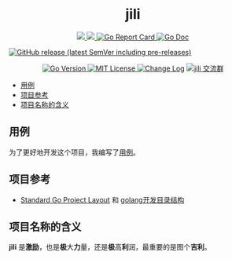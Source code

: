<!-- markdownlint-disable MD041 -->
<p align="center"><img src="https://user-images.githubusercontent.com/6028869/68006564-f1590780-fcb3-11e9-92e9-1b7d78f59e6b.png" alt=""></p>

<h1 align="center">jili</h1>

<p align="center">

<a href="https://www.travis-ci.org/aQuaYi/jili">
  <img src="https://www.travis-ci.org/aQuaYi/jili.svg?branch=master" />
</a>

<a href="https://codecov.io/gh/aQuaYi/jili">
  <img src="https://codecov.io/gh/aQuaYi/jili/branch/master/graph/badge.svg" />
</a>

<a href="https://goreportcard.com/report/github.com/aQuaYi/jili">
  <img src="https://goreportcard.com/badge/github.com/aQuaYi/jili" alt="Go Report Card" title="Go Report Card"/>
</a>

<a href="http://godoc.org/github.com/aQuaYi/jili">
  <img src="https://img.shields.io/badge/godoc-reference-blue.svg" alt="Go Doc" title="Go Doc"/>
</a>

<a href="https://github.com/aQuaYi/jili/releases"> <img alt="GitHub release (latest SemVer including pre-releases)" src="https://img.shields.io/github/v/release/aQuaYi/jili?include_prereleases" title="Release">
</a>

</p>
<p align="center">

<a href="https://golang.google.cn">
  <img src="https://img.shields.io/badge/Go-1.13+-blue.svg" alt="Go Version" title="Go Version"/>
</a>

<a href="https://github.com/aQuaYi/jili/blob/master/LICENSE">
  <img src="https://img.shields.io/badge/License-MIT-blue.svg" alt="MIT License" title="MIT License"/>
</a>

<a href="https://github.com/aQuaYi/jili/blob/master/CHANGELOG.md">
  <img src="https://img.shields.io/badge/Change-Log-blue.svg" alt="Change Log" title="Change Log"/></a>
<a target="_blank" href="//shang.qq.com/wpa/qunwpa?idkey=7f61280435c41608fb8cb96cf8af7d31ef0007c44b223c9e3596ce84dec329bc"><img border="0" src="https://img.shields.io/badge/QQ%20群-23%2053%2000%2093-blue.svg" alt="jili 交流群" title="jili 交流群"></a>

</p>

- [用例](#%e7%94%a8%e4%be%8b)
- [项目参考](#%e9%a1%b9%e7%9b%ae%e5%8f%82%e8%80%83)
- [项目名称的含义](#%e9%a1%b9%e7%9b%ae%e5%90%8d%e7%a7%b0%e7%9a%84%e5%90%ab%e4%b9%89)

## 用例

为了更好地开发这个项目，我编写了[用例](UseCase)。

## 项目参考

- [Standard Go Project Layout](https://github.com/golang-standards/project-layout) 和 [golang开发目录结构](https://segmentfault.com/a/1190000012926524)

## 项目名称的含义

**jili** 是**激励**，也是**极**大**力**量，还是**极**高**利**润，最重要的是图个**吉利**。
